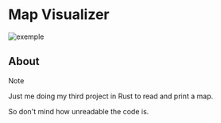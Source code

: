 # Map Visualizer

<img src="https://i.ibb.co/FkZbP7NH/Screenshot-20250606-082939.png" alt="exemple" border="0" />

## About

> [!NOTE]
> Just me doing my third project in Rust to read and print a map.
>
> So don't mind how unreadable the code is.
